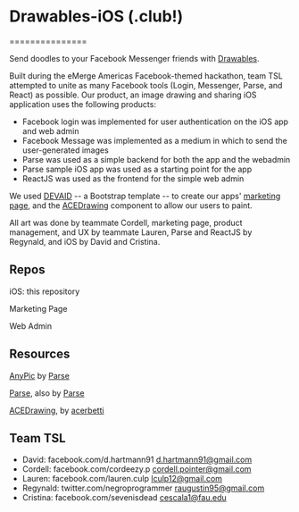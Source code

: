 # Drawables-iOS (.club!)
===============

Send doodles to your Facebook Messenger friends with [Drawables](http://drawables.club/). 

Built during the eMerge Americas Facebook-themed hackathon, team TSL attempted to unite as many Facebook tools (Login, Messenger, Parse, and React) as possible. Our product, an image drawing and sharing iOS application uses the following products:

- Facebook login was implemented for user authentication on the iOS app and web admin
- Facebook Message was implemented as a medium in which to send the user-generated images
- Parse was used as a simple backend for both the app and the webadmin
- Parse sample iOS app was used as a starting point for the app
- ReactJS was used as the frontend for the simple web admin

We used [DEVAID](http://themes.3rdwavemedia.com/website-templates/devaid-free-bootstrap-theme-developers/) -- a Bootstrap template -- to create our apps' [marketing page](http://drawables.club/), and the [ACEDrawing](https://github.com/acerbetti/ACEDrawingView) component to allow our users to paint. 

All art was done by teammate Cordell, marketing page, product management, and UX by teammate Lauren, Parse and ReactJS by Regynald, and iOS by David and Cristina. 

## Repos

iOS: this repository

Marketing Page

Web Admin


## Resources

[AnyPic](https://github.com/ParsePlatform/Anypic) by [Parse](https://github.com/ParsePlatform) 

[Parse](https://www.parse.com/), also by [Parse](https://www.parse.com/)

[ACEDrawing](https://github.com/acerbetti/ACEDrawingView), by [acerbetti](https://github.com/acerbetti)


## Team TSL

- David: facebook.com/d.hartmann91 d.hartmann91@gmail.com
- Cordell: facebook.com/cordeezy.p cordell.pointer@gmail.com
- Lauren: facebook.com/lauren.culp lculp12@gmail.com
- Regynald: twitter.com/negroprogrammer raugustin95@gmail.com
- Cristina: facebook.com/sevenisdead cescala1@fau.edu
